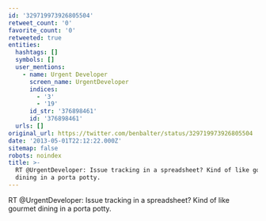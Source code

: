 ```yaml
---
id: '329719973926805504'
retweet_count: '0'
favorite_count: '0'
retweeted: true
entities:
  hashtags: []
  symbols: []
  user_mentions:
    - name: Urgent Developer
      screen_name: UrgentDeveloper
      indices:
        - '3'
        - '19'
      id_str: '376898461'
      id: '376898461'
  urls: []
original_url: https://twitter.com/benbalter/status/329719973926805504
date: '2013-05-01T22:12:22.000Z'
sitemap: false
robots: noindex
title: >-
  RT @UrgentDeveloper: Issue tracking in a spreadsheet? Kind of like gourmet
  dining in a porta potty.
---
```


RT @UrgentDeveloper: Issue tracking in a spreadsheet? Kind of like gourmet dining in a porta potty.